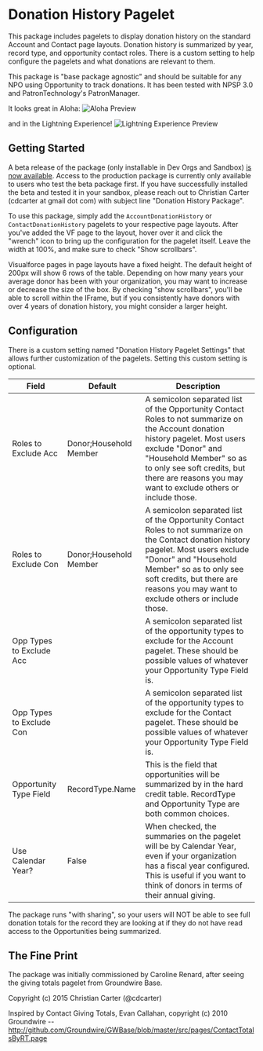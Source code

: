 # Donation History Pagelet

This package includes pagelets to display donation history on the standard Account and Contact page layouts. Donation history is summarized by year, record type, and opportunity contact roles. There is a custom setting to help configure the pagelets and what donations are relevant to them.

This package is "base package agnostic" and should be suitable for any NPO using Opportunity to track donations. It has been tested with NPSP 3.0 and PatronTechnology's PatronManager.

It looks great in Aloha:
![Aloha Preview](http://cdcarter.github.io/SalesforceDonationHistory/aloha-demo.png)

and in the Lightning Experience!
![Lightning Experience Preview](http://cdcarter.github.io/SalesforceDonationHistory/lex-demo.png)

## Getting Started
A beta release of the package (only installable in Dev Orgs and Sandbox) [is now available](https://test.salesforce.com/packaging/installPackage.apexp?p0=04t61000000FZAp). Access to the production package is currently only available to users who test the beta package first. If you have successfully installed the beta and tested it in your sandbox, please reach out to Christian Carter (cdcarter at gmail dot com) with subject line "Donation History Package".

To use this package, simply add the `AccountDonationHistory` or `ContactDonationHistory` pagelets to your respective page layouts. After you've added the VF page to the layout, hover over it and click the "wrench" icon to bring up the configuration for the pagelet itself. Leave the width at 100%, and make sure to check "Show scrollbars".

Visualforce pages in page layouts have a fixed height. The default height of 200px will show 6 rows of the table. Depending on how many years your average donor has been with your organization, you may want to increase or decrease the size of the box. By checking "show scrollbars", you'll be able to scroll within the IFrame, but if you consistently have donors with over 4 years of donation history, you might consider a larger height.

## Configuration

There is a custom setting named "Donation History Pagelet Settings" that allows further customization of the pagelets. Setting this custom setting is optional.

<table>
<thead>
<tr><th>Field</th><th>Default</th><th>Description</th></tr>
</thead>
<tbody>
<tr><td>Roles to Exclude Acc</td><td>Donor;Household Member</td><td>A semicolon separated list of the Opportunity Contact Roles to not summarize on the Account donation history pagelet. Most users exclude "Donor" and "Household Member" so as to only see soft credits, but there are reasons you may want to exclude others or include those.</td></tr>
<tr><td>Roles to Exclude Con</td><td>Donor;Household Member</td><td>A semicolon separated list of the Opportunity Contact Roles to not summarize on the Contact donation history pagelet. Most users exclude "Donor" and "Household Member" so as to only see soft credits, but there are reasons you may want to exclude others or include those.</td></tr>
<tr><td>Opp Types to Exclude Acc</td><td></td><td>A semicolon separated list of the opportunity types to exclude for the Account pagelet. These should be possible values of whatever your Opportunity Type Field is.</td></tr>
<tr><td>Opp Types to Exclude Con</td><td></td><td>A semicolon separated list of the opportunity types to exclude for the Contact pagelet. These should be possible values of whatever your Opportunity Type Field is.</td></tr>
<tr><td>Opportunity Type Field</td><td>RecordType.Name</td><td>This is the field that opportunities will be summarized by in the hard credit table. RecordType and Opportunity Type are both common choices.</td></tr>
<tr><td>Use Calendar Year?</td><td>False</td><td>When checked, the summaries on the pagelet will be by Calendar Year, even if your organization has a fiscal year configured. This is useful if you want to think of donors in terms of their annual giving.</td></tr>
</tbody>
</table>

The package runs "with sharing", so your users will NOT be able to see full donation totals for the record they are looking at if they do not have read access to the Opportunities being summarized.

## The Fine Print

The package was initially commissioned by Caroline Renard, after seeing the  giving totals pagelet from Groundwire Base.

Copyright (c) 2015 Christian Carter (@cdcarter)

Inspired by Contact Giving Totals, Evan Callahan, copyright (c) 2010 Groundwire -- http://github.com/Groundwire/GWBase/blob/master/src/pages/ContactTotalsByRT.page
